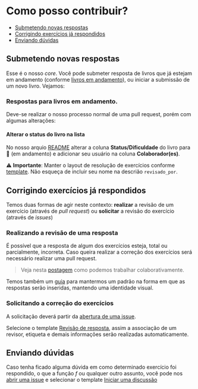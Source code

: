 # Como posso contribuir?

* [Submetendo novas respostas](#submetendo-novas-respostas)
* [Corrigindo exercícios já respondidos](#corrigindo-exercícios-já-respondidos)
* [Enviando dúvidas](#enviando-dúvidas)
## Submetendo novas respostas

Esse é o nosso *core*. Você pode submeter resposta de livros que já estejam em andamento (conforme [livros em andamento](https://github.com/exata0mente/ResolucoesLivros#lista-de-livros)), ou iniciar a submissão de um novo livro. Vejamos:

### Respostas para livros em andamento.

Deve-se realizar o nosso processo normal de uma pull request, porém com algumas alterações:

#### Alterar o status do livro na lista

No nosso arquio [README](README.md) alterar a coluna **Status/Dificuldade** do livro para :pencil: (em andamento) e adicionar seu usuário na coluna **Colaborador(es)**.

:warning: **Importante**: Manter o layout de resolução de exercícios conforme [template](docs/RESP_TEMPLATE.md). Não esqueça de incluir seu nome na descrião `revisado_por`.

## Corrigindo exercícios já respondidos
Temos duas formas de agir neste contexto: **realizar** a revisão de um exercício (através de *pull request*) ou **solicitar** a revisão do exercício (através de *issues*)

### Realizando a revisão de uma resposta

É possível que a resposta de algum dos exercícios esteja, total ou parcialmente, incorreta. Caso queira realizar a correção dos exercícios será necessário realizar uma pull request.

> Veja nesta [postagem](https://exata0mente.com.br/resp/como-trabalhar-colaborativamente-utilizando-o-github) como podemos trabalhar colaborativamente.

Temos também um [guia](docs/RESP_TEMPLATE.md) para mantermos um padrão na forma em que as respostas serão inseridas, mantendo uma identidade visual.

### Solicitando a correção do exercícios

A solicitação deverá partir da [abertura de uma issue](https://github.com/exata0mente/ResolucoesLivros/issues/new).

Selecione o template [Revisão de resposta](docs/ISSUE_TEMPLATE/REVISAO_RESP.md), assim a associação de um revisor, etiqueta e demais informações serão realizadas automaticamente.

## Enviando dúvidas

Caso tenha ficado alguma dúvida em como determinado exercício foi respondido, o que a função *f* ou qualquer outro assunto, você pode nos [abrir uma issue](https://github.com/exata0mente/ResolucoesLivros/issues/new) e selecionar o template [Iniciar uma discussão](docs/ISSUE_TEMPLATE/INICIAR_DISCUSSAO.md)
